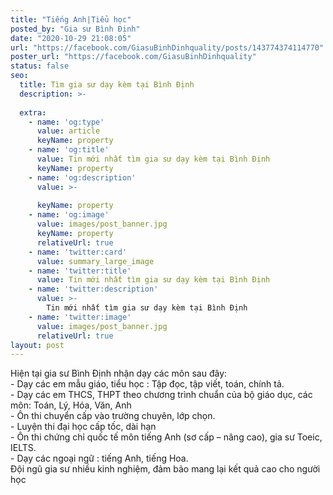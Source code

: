 ```yaml
---
title: "Tiếng Anh|Tiểu học"
posted_by: "Gia sư Bình Định"
date: "2020-10-29 21:08:05"
url: "https://facebook.com/GiasuBinhDinhquality/posts/143774374114770"
poster_url: "https://facebook.com/GiasuBinhDinhquality"
status: false
seo:
  title: Tìm gia sư dạy kèm tại Bình Định
  description: >-
    
  extra:
    - name: 'og:type'
      value: article
      keyName: property
    - name: 'og:title'
      value: Tin mới nhất tìm gia sư dạy kèm tại Bình Định
      keyName: property
    - name: 'og:description'
      value: >-
        
      keyName: property
    - name: 'og:image'
      value: images/post_banner.jpg
      keyName: property
      relativeUrl: true
    - name: 'twitter:card'
      value: summary_large_image
    - name: 'twitter:title'
      value: Tin mới nhất tìm gia sư dạy kèm tại Bình Định
    - name: 'twitter:description'
      value: >-
        Tin mới nhất tìm gia sư dạy kèm tại Bình Định
    - name: 'twitter:image'
      value: images/post_banner.jpg
      relativeUrl: true
layout: post
---
```

Hiện tại gia sư Bình Định nhận dạy các môn sau đây:<br>- Dạy các em mẫu giáo, tiểu học : Tập đọc, tập viết, toán, chính tả.<br>- Dạy các em THCS, THPT theo chương trình chuẩn của bộ giáo dục, các môn: Toán, Lý, Hóa, Văn, Anh<br>- Ôn thi chuyển cấp vào trường chuyên, lớp chọn.<br>- Luyện thi đại học cấp tốc, dài hạn<br>- Ôn thi chứng chỉ quốc tế môn tiếng Anh (sơ cấp – nâng cao), gia sư Toeic, IELTS.<br>- Dạy các ngoại ngữ : tiếng Anh, tiếng Hoa.<br>Đội ngũ gia sư nhiều kinh nghiệm, đảm bảo mang lại kết quả cao cho người học
